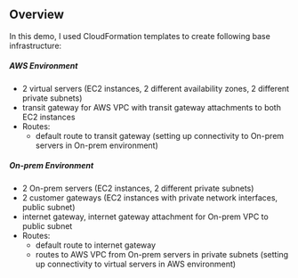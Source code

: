 
## Overview

In this demo, I used CloudFormation templates to create following base infrastructure:

##### AWS Environment
* 2 virtual servers (EC2 instances, 2 different availability zones, 2 different private subnets)
* transit gateway for AWS VPC with transit gateway attachments to both EC2 instances
* Routes:
  * default route to transit gateway (setting up connectivity to On-prem servers in On-prem environment)  
##### On-prem Environment
* 2 On-prem servers (EC2 instances, 2 different private subnets)
* 2 customer gateways (EC2 instances with private network interfaces, public subnet)
* internet gateway, internet gateway attachment for On-prem VPC to public subnet
* Routes:
  * default route to internet gateway
  * routes to AWS VPC from On-prem servers in private subnets (setting up connectivity to virtual servers in AWS environment)
